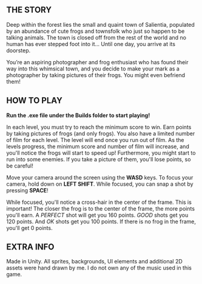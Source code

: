 ## THE STORY
Deep within the forest lies the small and quaint town of Salientia, populated by an
abundance of cute frogs and townsfolk who just so happen to be talking animals. The town
is closed off from the rest of the world and no human has ever stepped foot into it... Until
one day, you arrive at its doorstep.

You’re an aspiring photographer and frog enthusiast who has found their way into this
whimsical town, and you decide to make your mark as a photographer by taking pictures of
their frogs. You might even befriend them!

## HOW TO PLAY
**Run the .exe file under the Builds folder to start playing!**

In each level, you must try to reach the minimum score to win. Earn points by taking pictures of frogs (and only frogs). You also have a limited number of film for each level. The level will end once you run out of film. As the levels progress, the minimum score and number of film will increase, and you'll notice the frogs will start to speed up! Furthermore, you might start to run into some enemies. If you take a picture of them, you'll lose points, so be careful! 

Move your camera around the screen using the **WASD** keys. To focus your camera, hold down on **LEFT SHIFT**. While focused, you can snap a shot by pressing **SPACE**! 

While focused, you'll notice a cross-hair in the center of the frame. This is important! The closer the frog is to the center of the frame, the more points you'll earn. A *PERFECT* shot will get you 160 points. *GOOD* shots get you 120 points. And *OK* shots get you 100 points. If there is no frog in the frame, you'll get 0 points. 

## EXTRA INFO
Made in Unity. All sprites, backgrounds, UI elements and additional 2D assets were hand drawn by me. I do not own any of the music used in this game. 
